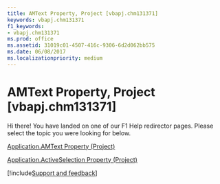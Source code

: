 ```yaml
---
title: AMText Property, Project [vbapj.chm131371]
keywords: vbapj.chm131371
f1_keywords:
- vbapj.chm131371
ms.prod: office
ms.assetid: 31019c01-4507-416c-9306-6d2d062bb575
ms.date: 06/08/2017
ms.localizationpriority: medium
---
```



# AMText Property, Project [vbapj.chm131371]

Hi there! You have landed on one of our F1 Help redirector pages. Please select the topic you were looking for below.

[Application.AMText Property (Project)](https://msdn.microsoft.com/library/92a8d781-79ac-ebfa-8419-31cbd140e505%28Office.15%29.aspx)

[Application.ActiveSelection Property (Project)](https://msdn.microsoft.com/library/aa72b337-4031-a970-0921-d1d60f66096e%28Office.15%29.aspx)

[!include[Support and feedback](~/includes/feedback-boilerplate.md)]